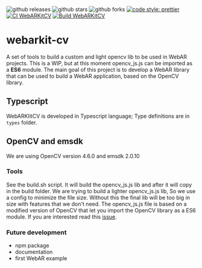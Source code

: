![github releases](https://flat.badgen.net/github/release/webarkit/webarkit-cv)
![github stars](https://flat.badgen.net/github/stars/webarkit/webarkit-cv)
![github forks](https://flat.badgen.net/github/forks/webarkit/webarkit-cv)
[![code style: prettier](https://img.shields.io/badge/code_style-prettier-ff69b4.svg?style=flat-square)](https://github.com/prettier/prettier)
[![CI WebARKitCV](https://github.com/webarkit/webarkit-cv/actions/workflows/CI.yml/badge.svg)](https://github.com/webarkit/webarkit-cv/actions/workflows/CI.yml)
[![Build WebARKitCV](https://github.com/webarkit/webarkit-cv/actions/workflows/build_opencv.yml/badge.svg)](https://github.com/webarkit/webarkit-cv/actions/workflows/build_opencv.yml)

# webarkit-cv

A set of tools to build a custom and light opencv lib to be used in WebAR projects. This is a WIP, but at this moment opencv_js.js can be imported as a **ES6** module.
The main goal of this project is to develop a WebAR library that can be used to build a WebAR application, based on the OpenCV library.

## Typescript
WebARKIitCV is developed in Typescript language; Type definitions are in `types` folder.

## OpenCV and emsdk
We are using OpenCV version 4.6.0 and emsdk 2.0.10

### Tools

See the build.sh script. It will build the opencv_js.js lib and after it will copy in the build folder. We are trying to build a lighter opencv_js.js lib, 
So we use a config to minimize the file size. Without this the final lib will be too big in size with features that we don't need.
The opencv_js.js file is based on a modified version of OpenCV that let you import the OpenCV library as a ES6 module. If you are interested read this [issue](https://github.com/kalwalt/webarkit-cv/issues/1).

### Future development

- npm package
- documentation
- first WebAR example